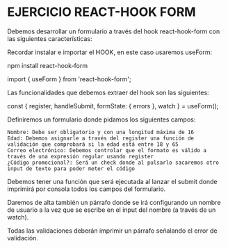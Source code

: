 # EJERCICIO REACT-HOOK FORM

Debemos desarrollar un formulario a través del hook react-hook-form con las siguientes características:

Recordar instalar e importar el HOOK, en este caso usaremos useForm:

npm install react-hook-form

import { useForm } from 'react-hook-form';

Las funcionalidades que debemos extraer del hook son las siguientes:

const { register, handleSubmit, formState: { errors }, watch } = useForm();

Definiremos un formulario donde pidamos los siguientes campos:

    Nombre: Debe ser obligatorio y con una longitud máxima de 16
    Edad: Debemos asignarle a través del register una función de validación que comprobará si la edad está entre 18 y 65
    Correo electrónico: Debemos controlar que el formato es válido a través de una expresión regular usando register
    ¿Código promocional?: Será un check donde al pulsarlo sacaremos otro input de texto para poder meter el código

Debemos tener una función que será ejecutada al lanzar el submit donde imprimirá por consola todos los campos del formulario.

Daremos de alta también un párrafo donde se irá configurando un nombre de usuario a la vez que se escribe en el input del nombre (a través de un watch).

Todas las validaciones deberán imprimir un párrafo señalando el error de validación.
